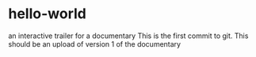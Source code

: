 # hello-world
an interactive trailer for a documentary
This is the first commit to git. This should be an upload of version 1 of the documentary
